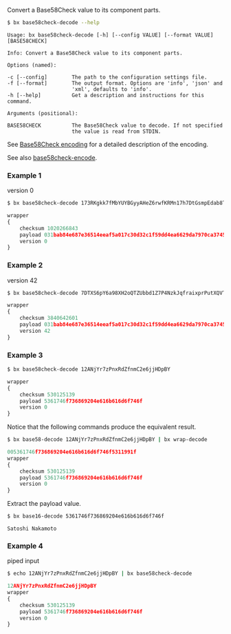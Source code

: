 Convert a Base58Check value to its component parts.
```sh
$ bx base58check-decode --help
```
```
Usage: bx base58check-decode [-h] [--config VALUE] [--format VALUE]      
[BASE58CHECK]                                                            

Info: Convert a Base58Check value to its component parts.                

Options (named):

-c [--config]        The path to the configuration settings file.        
-f [--format]        The output format. Options are 'info', 'json' and   
                     'xml', defaults to 'info'.                          
-h [--help]          Get a description and instructions for this command.

Arguments (positional):

BASE58CHECK          The Base58Check value to decode. If not specified   
                     the value is read from STDIN.
```
See [Base58Check encoding](https://en.bitcoin.it/wiki/Base58Check_encoding) for a detailed description of the encoding.

See also [base58check-encode](bx-base58check-encode).
### Example 1
version 0
```sh
$ bx base58check-decode 173RKgkk7fMbYUYBGyyAHeZ6rwfKRMn17h7DtGsmpEdab8TV6UB
```
```js
wrapper
{
    checksum 1020266843
    payload 031bab84e687e36514eeaf5a017c30d32c1f59dd4ea6629da7970ca374513dd006
    version 0
}
```
### Example 2
version 42
```sh
$ bx base58check-decode 7DTXS6pY6a98XH2oQTZUbbd1Z7P4NzkJqfraixprPutXQVTkwBGw
```
```js
wrapper
{
    checksum 3840642601
    payload 031bab84e687e36514eeaf5a017c30d32c1f59dd4ea6629da7970ca374513dd006
    version 42
}
```
### Example 3
```sh
$ bx base58check-decode 12ANjYr7zPnxRdZfnmC2e6jjHDpBY
```
```js
wrapper
{
    checksum 530125139
    payload 5361746f736869204e616b616d6f746f
    version 0
}
```
Notice that the following commands produce the equivalent result.
```sh
$ bx base58-decode 12ANjYr7zPnxRdZfnmC2e6jjHDpBY | bx wrap-decode
```
```js
005361746f736869204e616b616d6f746f5311991f
wrapper
{
    checksum 530125139
    payload 5361746f736869204e616b616d6f746f
    version 0
}
```
Extract the payload value.
```sh
$ bx base16-decode 5361746f736869204e616b616d6f746f
```
```
Satoshi Nakamoto
```
### Example 4
piped input
```sh
$ echo 12ANjYr7zPnxRdZfnmC2e6jjHDpBY | bx base58check-decode
```
```js
12ANjYr7zPnxRdZfnmC2e6jjHDpBY 
wrapper
{
    checksum 530125139
    payload 5361746f736869204e616b616d6f746f
    version 0
}
```